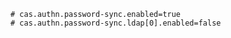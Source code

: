 ```properties
# cas.authn.password-sync.enabled=true
# cas.authn.password-sync.ldap[0].enabled=false
```
